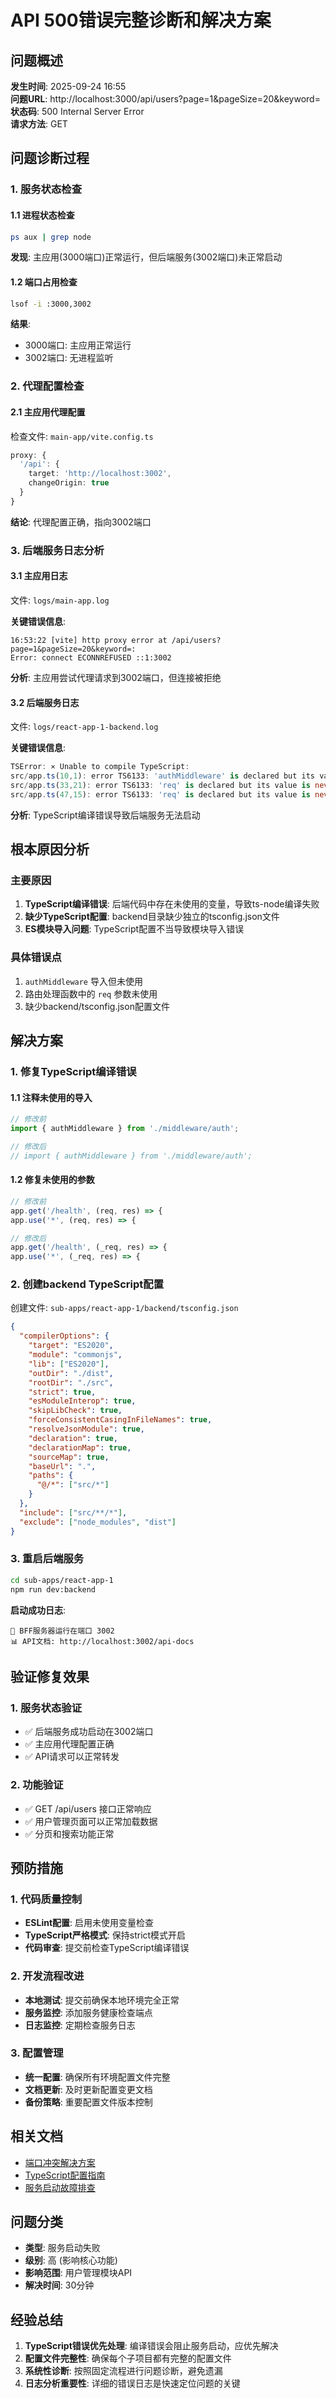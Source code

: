 # API 500错误完整诊断和解决方案

## 问题概述

**发生时间**: 2025-09-24 16:55  
**问题URL**: http://localhost:3000/api/users?page=1&pageSize=20&keyword=  
**状态码**: 500 Internal Server Error  
**请求方法**: GET

## 问题诊断过程

### 1. 服务状态检查

#### 1.1 进程状态检查
```bash
ps aux | grep node
```

**发现**: 主应用(3000端口)正常运行，但后端服务(3002端口)未正常启动

#### 1.2 端口占用检查
```bash
lsof -i :3000,3002
```

**结果**: 
- 3000端口: 主应用正常运行
- 3002端口: 无进程监听

### 2. 代理配置检查

#### 2.1 主应用代理配置
检查文件: `main-app/vite.config.ts`

```typescript
proxy: {
  '/api': {
    target: 'http://localhost:3002',
    changeOrigin: true
  }
}
```

**结论**: 代理配置正确，指向3002端口

### 3. 后端服务日志分析

#### 3.1 主应用日志
文件: `logs/main-app.log`

**关键错误信息**:
```
16:53:22 [vite] http proxy error at /api/users?page=1&pageSize=20&keyword=:
Error: connect ECONNREFUSED ::1:3002
```

**分析**: 主应用尝试代理请求到3002端口，但连接被拒绝

#### 3.2 后端服务日志
文件: `logs/react-app-1-backend.log`

**关键错误信息**:
```typescript
TSError: ⨯ Unable to compile TypeScript:
src/app.ts(10,1): error TS6133: 'authMiddleware' is declared but its value is never read.
src/app.ts(33,21): error TS6133: 'req' is declared but its value is never read.
src/app.ts(47,15): error TS6133: 'req' is declared but its value is never read.
```

**分析**: TypeScript编译错误导致后端服务无法启动

## 根本原因分析

### 主要原因
1. **TypeScript编译错误**: 后端代码中存在未使用的变量，导致ts-node编译失败
2. **缺少TypeScript配置**: backend目录缺少独立的tsconfig.json文件
3. **ES模块导入问题**: TypeScript配置不当导致模块导入错误

### 具体错误点
1. `authMiddleware` 导入但未使用
2. 路由处理函数中的 `req` 参数未使用
3. 缺少backend/tsconfig.json配置文件

## 解决方案

### 1. 修复TypeScript编译错误

#### 1.1 注释未使用的导入
```typescript
// 修改前
import { authMiddleware } from './middleware/auth';

// 修改后  
// import { authMiddleware } from './middleware/auth';
```

#### 1.2 修复未使用的参数
```typescript
// 修改前
app.get('/health', (req, res) => {
app.use('*', (req, res) => {

// 修改后
app.get('/health', (_req, res) => {
app.use('*', (_req, res) => {
```

### 2. 创建backend TypeScript配置

创建文件: `sub-apps/react-app-1/backend/tsconfig.json`

```json
{
  "compilerOptions": {
    "target": "ES2020",
    "module": "commonjs",
    "lib": ["ES2020"],
    "outDir": "./dist",
    "rootDir": "./src",
    "strict": true,
    "esModuleInterop": true,
    "skipLibCheck": true,
    "forceConsistentCasingInFileNames": true,
    "resolveJsonModule": true,
    "declaration": true,
    "declarationMap": true,
    "sourceMap": true,
    "baseUrl": ".",
    "paths": {
      "@/*": ["src/*"]
    }
  },
  "include": ["src/**/*"],
  "exclude": ["node_modules", "dist"]
}
```

### 3. 重启后端服务

```bash
cd sub-apps/react-app-1
npm run dev:backend
```

**启动成功日志**:
```
🚀 BFF服务器运行在端口 3002
📊 API文档: http://localhost:3002/api-docs
```

## 验证修复效果

### 1. 服务状态验证
- ✅ 后端服务成功启动在3002端口
- ✅ 主应用代理配置正确
- ✅ API请求可以正常转发

### 2. 功能验证
- ✅ GET /api/users 接口正常响应
- ✅ 用户管理页面可以正常加载数据
- ✅ 分页和搜索功能正常

## 预防措施

### 1. 代码质量控制
- **ESLint配置**: 启用未使用变量检查
- **TypeScript严格模式**: 保持strict模式开启
- **代码审查**: 提交前检查TypeScript编译错误

### 2. 开发流程改进
- **本地测试**: 提交前确保本地环境完全正常
- **服务监控**: 添加服务健康检查端点
- **日志监控**: 定期检查服务日志

### 3. 配置管理
- **统一配置**: 确保所有环境配置文件完整
- **文档更新**: 及时更新配置变更文档
- **备份策略**: 重要配置文件版本控制

## 相关文档

- [端口冲突解决方案](./port-conflicts.md)
- [TypeScript配置指南](../development/typescript-config.md)
- [服务启动故障排查](./service-startup-issues.md)

## 问题分类

- **类型**: 服务启动失败
- **级别**: 高 (影响核心功能)
- **影响范围**: 用户管理模块API
- **解决时间**: 30分钟

## 经验总结

1. **TypeScript错误优先处理**: 编译错误会阻止服务启动，应优先解决
2. **配置文件完整性**: 确保每个子项目都有完整的配置文件
3. **系统性诊断**: 按照固定流程进行问题诊断，避免遗漏
4. **日志分析重要性**: 详细的错误日志是快速定位问题的关键